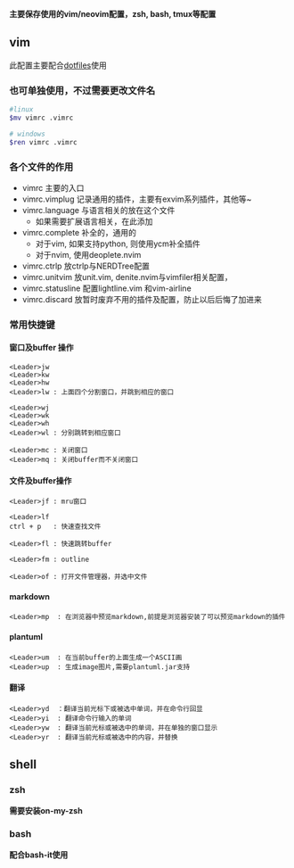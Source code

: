**主要保存使用的vim/neovim配置，zsh, bash, tmux等配置**

## vim
此配置主要配合[dotfiles](https://github.com/DaSea/dotfiles)使用

### 也可单独使用，不过需要更改文件名
```bash
#linux
$mv vimrc .vimrc

# windows
$ren vimrc .vimrc
```

### 各个文件的作用
* vimrc 主要的入口
* vimrc.vimplug 记录通用的插件，主要有exvim系列插件，其他等~
* vimrc.language 与语言相关的放在这个文件
  - 如果需要扩展语言相关，在此添加
* vimrc.complete 补全的，通用的
  - 对于vim, 如果支持python, 则使用ycm补全插件
  - 对于nvim, 使用deoplete.nvim
* vimrc.ctrlp 放ctrlp与NERDTree配置
* vimrc.unitvim 放unit.vim, denite.nvim与vimfiler相关配置，
* vimrc.statusline 配置lightline.vim 和vim-airline
* vimrc.discard 放暂时废弃不用的插件及配置，防止以后后悔了加进来

### 常用快捷键
#### 窗口及buffer 操作
```
<Leader>jw
<Leader>kw
<Leader>hw
<Leader>lw : 上面四个分割窗口，并跳到相应的窗口

<Leader>wj
<Leader>wk
<Leader>wh
<Leader>wl : 分别跳转到相应窗口

<Leader>mc : 关闭窗口
<Leader>mq : 关闭buffer而不关闭窗口
```

#### 文件及buffer操作
```
<Leader>jf : mru窗口

<Leader>lf
ctrl + p   : 快速查找文件

<Leader>fl : 快速跳转buffer

<Leader>fm : outline

<Leader>of : 打开文件管理器，并选中文件
```

#### markdown
`
<Leader>mp  : 在浏览器中预览markdown,前提是浏览器安装了可以预览markdown的插件
`


#### plantuml
```
<Leader>um  : 在当前buffer的上面生成一个ASCII画
<Leader>up  : 生成image图片,需要plantuml.jar支持
```

#### 翻译
```
<Leader>yd  ：翻译当前光标下或被选中单词，并在命令行回显
<Leader>yi  : 翻译命令行输入的单词
<Leader>yw  : 翻译当前光标或被选中的单词，并在单独的窗口显示
<Leader>yr  : 翻译当前光标或被选中的内容，并替换
```

## shell

### zsh
**需要安装on-my-zsh**

### bash
**配合bash-it使用**

